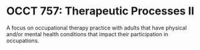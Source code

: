 # OCCT 757: Therapeutic Processes II

A focus on occupational therapy practice with adults that have physical and/or mental health conditions that impact their participation in occupations.